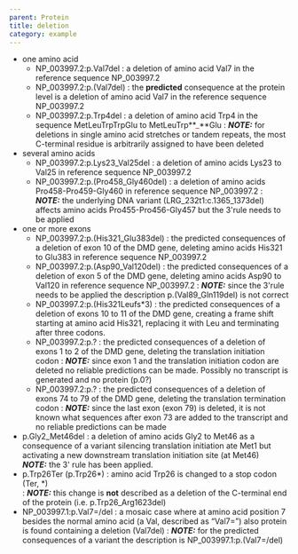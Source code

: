 ```yaml
---
parent: Protein
title: deletion
category: example
---
```


*	one amino acid
	*	NP\_003997.2:p.Val7del
	:	a deletion of amino acid Val7 in the reference sequence NP\_003997.2
	*	NP\_003997.2:p.(Val7del)
	:	the **predicted** consequence at the protein level is a deletion of amino acid Val7 in the reference sequence NP\_003997.2
	*	NP\_003997.2:p.Trp4del
	:	a deletion of amino acid Trp4 in the sequence MetLeuTrpTrpGlu to MetLeuTrp**<font color="red">_</font>**Glu
	:	_**NOTE:**_ for deletions in single amino acid stretches or tandem repeats, the most C-terminal residue is arbitrarily assigned to have been deleted	
*	several amino acids
	*	NP\_003997.2:p.Lys23\_Val25del
	:	a deletion of amino acids Lys23 to Val25 in reference sequence NP\_003997.2
	*	NP\_003997.2:p.(Pro458\_Gly460del)
	:	a deletion of amino acids Pro458-Pro459-Gly460 in reference sequence NP\_003997.2
	:	_**NOTE:**_ the underlying DNA variant (LRG\_232t1:c.1365\_1373del) affects amino acids Pro455-Pro456-Gly457 but the 3'rule needs to be applied
*	one or more exons
	*	NP\_003997.2:p.(His321\_Glu383del)
	:	the predicted consequences of a deletion of exon 10 of the DMD gene, deleting amino acids His321 to Glu383 in reference sequence NP\_003997.2
	*	NP\_003997.2:p.(Asp90\_Val120del)
	:	the predicted consequences of a deletion of exon 5 of the DMD gene, deleting amino acids Asp90 to Val120 in reference sequence NP\_003997.2
	:	_**NOTE:**_ since the 3'rule needs to be applied the description p.(Val89\_Gln119del) is not correct
	*	NP\_003997.2:p.(His321Leufs\*3)
	:	the predicted consequences of a deletion of exons 10 to 11 of the DMD gene, creating a frame shift starting at amino acid His321, replacing it with Leu and terminating after three codons.
	*	NP\_003997.2:p.?
	:	the predicted consequences of a deletion of exons 1 to 2 of the DMD gene, deleting the translation initiation codon
	:	_**NOTE:**_ since exon 1 and the translation initiation codon are deleted no reliable predictions can be made. Possibly no transcript is generated and no protein (p.0?)
	*	NP\_003997.2:p.?
	:	the predicted consequences of a deletion of exons 74 to 79 of the DMD gene, deleting the translation termination codon
	:	_**NOTE:**_ since the last exon (exon 79) is deleted, it is not known what sequences after exon 73 are added to the transcript and no reliable predictions can be made
*   p.Gly2\_Met46del
	:	a deletion of amino acids Gly2 to Met46 as a consequence of a variant silencing translation initiation ate Met1 but activating a new downstream translation initiation site (at Met46)<br>
	_**NOTE:**_ the 3' rule has been applied.
*	p.Trp26Ter (p.Trp26\*)
	:	amino acid Trp26 is changed to a stop codon (Ter, \*)<br>
	:	_**NOTE:**_ this change is **not** described as a deletion of the C-terminal end of the protein (i.e. p.Trp26\_Arg1623del)
*	NP\_003997.1:p.Val7=/del
	:	a mosaic case where at amino acid position 7 besides the normal amino acid (a Val, described as “Val7=”) also protein is found containing a deletion (Val7del)
	:	_**NOTE:**_ for the predicted consequences of a variant the description is NP\_003997.1:p.(Val7=/del)
	
